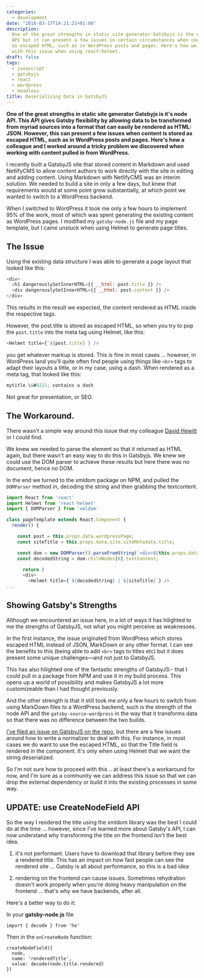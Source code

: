 ```yaml
---
categories:
  - development
date: "2018-03-17T14:21:21+01:00"
description:
  One of the great strengths in static site generator Gatsbyjs is the node
  API but it can present a few issues in certain circumstances when content is stored
  as escaped HTML, such as in WordPress posts and pages. Here's how we recently dealt
  with this issue when using react-helmet.
draft: false
tags:
  - javascript
  - gatsbyjs
  - react
  - wordpress
  - headless
title: Deserializing Data in GatsbyJS
---
```


**One of the great strengths in static site generator Gatsbyjs is it's node API. This API gives Gatsby flexibility by allowing data to be transformed from myriad sources into a format that can easily be rendered as HTML: JSON. However, this can present a few issues when content is stored as escaped HTML, such as in WordPress posts and pages. Here's how a colleague and I worked around a tricky problem we discovered when working with content pulled in from WordPress.**

I recently built a GatsbyJS site that stored content in Markdown and used NetlifyCMS to allow content authors to work directly with the site in editing and adding content. Using Markdown with NetlifyCMS was an interim solution. We needed to build a site in only a few days, but knew that requirements would at some point grow substantially, at which point we wanted to switch to a WordPress backend.

When I switched to WordPress it took me only a few hours to implement 95% of the work, most of which was spent generating the existing content as WordPress pages. I modified my `gatsby-node.js` file and my page template, but I came unstuck when using Helmet to generate page titles.

## The Issue

Using the existing data structure I was able to generate a page layout that looked like this:

```js
<div>
  <h1 dangerouslySetInnerHTML={{ __html: post.title }} />
  <div dangerouslySetInnerHTML={{ __html: post.content }} />
</div>
```

This results in the result we expected, the content rendered as HTML inside the respective tags.

However, the post.title is stored as escaped HTML, so when you try to pop the `post.title` into the meta tag using Helmet, like this:

```js
<Helmet title={`${post.title} } />
```

you get whatever markup is stored. This is fine in most cases ... however, in WordPress land you'll quite often find people using things like `<br>` tags to adapt their layouts a little, or in my case, using a dash. When rendered as a meta tag, that looked like this:

```js
mytitle \&#8221; contains a dash
```

Not great for presentation, or SEO.

## The Workaround.

There wasn't a simple way around this issue that my colleague [David Hewitt](https://twitter.com/Mosh1e) or I could find.

We knew we needed to parse the element so that it returned as HTML again, but there wasn't an easy way to do this in Gatsbyjs. We knew we could use the DOM parser to achieve these results but here there was no document, hence no DOM.

In the end we turned to the xmldom package on NPM, and pulled the `DOMParser` method in, decoding the string and then grabbing the textcontent.

```js
import React from 'react'
import Helmet from 'react-helmet'
import { DOMParser } from 'xmldom'

class pageTemplate extends React.Component {
  render() {

    const post = this.props.data.wordpressPage;
    const siteTitle = this.props.data.site.siteMetadata.title;

    const dom = new DOMParser().parseFromString(`<div>${this.props.data.wordpressPage.title}</div>`);
    const decodedString = dom.childNodes[0].textContent;

      return (
      <div>
        <Helmet title={`${decodedString} | ${siteTitle}`} />
...
```

## Showing Gatsby's Strengths

Although we encountered an issue here, in a lot of ways it has hilighted to me the strengths of GatsbyJS, not what you might perceive as weaknesses.

In the first instance, the issue originated from WordPress which stores escaped HTML instead of JSON, MarkDown or any other format. I can see the benefits to this (being able to add `<br>` tags to titles etc) but it does present some unique challenges&mdash;and not just to GatsbyJS.

This has also hilighted one of the fantastic strengths of GatsbyJS:- that I could pull in a package from NPM and use it in my build process. This opens up a world of possibility and makes GatsbyJS a lot more customizeable than I had thought previously.

And the other strength is that it still took me only a few hours to switch from using MarkDown files to a WordPress backend, such is the strength of the node API and the `gatsby-source-wordpress` in the way that it transforms data so that there was no difference between the two builds.

[I've filed an issue on GatsbyJS on the repo](https://github.com/gatsbyjs/gatsby/issues/4543), but there are a few issues around how to write a normalizer to deal with this. For instance, in most cases we do want to use the escaped HTML, so that the Title field is rendered in the component. It's only when using Helmet that we want the string deserialized.

So I'm not sure how to proceed with this .. at least there's a workaround for now, and I'm sure as a community we can address this issue so that we can drop the external dependency or build it into the existing processes in some way.

## UPDATE: use CreateNodeField API

So the way I rendered the title using the xmldom library was the best I could do at the time ... however, since I've learned more about Gatsby's API, I can now understand why transforming the title on the frontend isn't the best idea.

1. it's not performant. Users have to download that library before they see a rendered title. This has an impact on how fast people can see the rendered site ... Gatsby is all about performance, so this is a bad idea

2. rendering on the frontend can cause issues. Sometimes rehydration doesn't work properly when you're doing heavy manipulation on the frontend ... that's why we have backends, after all.

Here's a better way to do it:

In your **gatsby-node.js** file

```
import { decode } from 'he'
```

Then in the `onCreateNode` function:

```
createNodeField({
  node,
  name: 'renderedTitle',
  value: decode(node.title.rendered)
})
```
